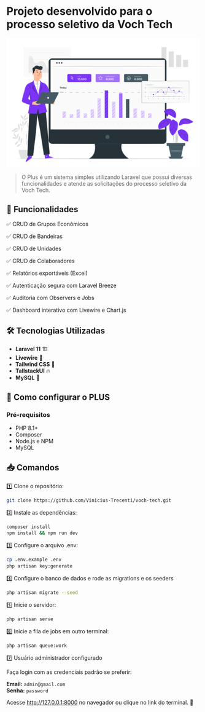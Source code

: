 # Projeto desenvolvido para o processo seletivo da Voch Tech

<div align="center">
  <img src="public/logo.svg" alt="logo" width="600">
</div>

> O Plus é um sistema simples utilizando Laravel que possui diversas funcionalidades e atende as solicitações do processo seletivo da Voch Tech.

## 📌 Funcionalidades
✅ CRUD de Grupos Econômicos

✅ CRUD de Bandeiras

✅ CRUD de Unidades

✅ CRUD de Colaboradores

✅ Relatórios exportáveis (Excel)

✅ Autenticação segura com Laravel Breeze

✅ Auditoria com Observers e Jobs

✅ Dashboard interativo com Livewire e Chart.js


## 🛠️ Tecnologias Utilizadas
- **Laravel 11** 🏗️
- **Livewire** 👾
- **Tailwind CSS** 🎨
- **TallstackUI** 🔥
- **MySQL** 🐬


## 🔧 Como configurar o PLUS

###  Pré-requisitos
- PHP 8.1+
- Composer
- Node.js e NPM
- MySQL

## 📥 Comandos

1️⃣ Clone o repositório:
```bash
git clone https://github.com/Vinicius-Trecenti/voch-tech.git
```

2️⃣ Instale as dependências:
```bash
composer install
npm install && npm run dev
```

3️⃣ Configure o arquivo .env:
```bash
cp .env.example .env
php artisan key:generate
```

4️⃣ Configure o banco de dados e rode as migrations e os seeders
```bash
php artisan migrate --seed
```

5️⃣ Inicie o servidor:

```bash
php artisan serve
```

6️⃣ Inicie a fila de jobs em outro terminal:

```bash
php artisan queue:work
```

7️⃣ Usuário administrador configurado  

Faça login com as credenciais padrão se preferir:  

**Email:** `admin@gmail.com`  
**Senha:** `password`  

Acesse http://127.0.0.1:8000 no navegador ou clique no link do terminal. 🎉

